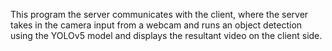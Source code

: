 This program the server communicates with the client, where the server takes in the camera input from a webcam and runs an object detection using the YOLOv5 model and displays the resultant video on the client side. 
